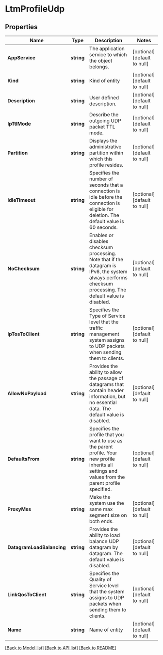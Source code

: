 # LtmProfileUdp

## Properties
Name | Type | Description | Notes
------------ | ------------- | ------------- | -------------
**AppService** | **string** | The application service to which the object belongs. | [optional] [default to null]
**Kind** | **string** | Kind of entity | [optional] [default to null]
**Description** | **string** | User defined description. | [optional] [default to null]
**IpTtlMode** | **string** | Describe the outgoing UDP packet TTL mode. | [optional] [default to null]
**Partition** | **string** | Displays the administrative partition within which this profile resides. | [optional] [default to null]
**IdleTimeout** | **string** | Specifies the number of seconds that a connection is idle before the connection is eligible for deletion. The default value is 60 seconds. | [optional] [default to null]
**NoChecksum** | **string** | Enables or disables checksum processing. Note that if the datagram is IPv6, the system always performs checksum processing. The default value is disabled. | [optional] [default to null]
**IpTosToClient** | **string** | Specifies the Type of Service level that the traffic management system assigns to UDP packets when sending them to clients. | [optional] [default to null]
**AllowNoPayload** | **string** | Provides the ability to allow the passage of datagrams that contain header information, but no essential data. The default value is disabled. | [optional] [default to null]
**DefaultsFrom** | **string** | Specifies the profile that you want to use as the parent profile. Your new profile inherits all settings and values from the parent profile specified. | [optional] [default to null]
**ProxyMss** | **string** | Make the system use the same max segment size on both ends. | [optional] [default to null]
**DatagramLoadBalancing** | **string** | Provides the ability to load balance UDP datagram by datagram. The default value is disabled. | [optional] [default to null]
**LinkQosToClient** | **string** | Specifies the Quality of Service level that the system assigns to UDP packets when sending them to clients. | [optional] [default to null]
**Name** | **string** | Name of entity | [optional] [default to null]

[[Back to Model list]](../README.md#documentation-for-models) [[Back to API list]](../README.md#documentation-for-api-endpoints) [[Back to README]](../README.md)


